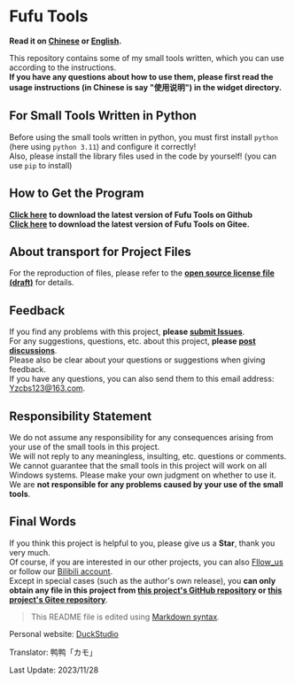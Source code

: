 # Fufu Tools

**Read it on [Chinese](https://github.com/DuckDuckStudio/Fufu_Tools/blob/main/README.md) or [English](https://github.com/DuckDuckStudio/Fufu_Tools/blob/main/README-EN(UK).md).**

This repository contains some of my small tools written, which you can use according to the instructions.<br>
**If you have any questions about how to use them, please first read the usage instructions (in Chinese is say "使用说明") in the widget directory.**<br>

## For Small Tools Written in Python

Before using the small tools written in python, you must first install `python` (here using `python 3.11`) and configure it correctly!<br>
Also, please install the library files used in the code by yourself! (you can use `pip` to install)<br>

## How to Get the Program

**[Click here](https://github.com/DuckDuckStudio/Fufu_Tools/releases) to download the latest version of Fufu Tools on Github**<br>
**[Click here](https://gitee.com/duckstudio/fufu-tools/releases/) to download the latest version of Fufu Tools on Gitee.**<br>

## About transport for Project Files

For the reproduction of files, please refer to the **[open source license file (draft)](https://github.com/DuckDuckStudio/Fufu_Tools/blob/main/LICENSE)** for details.

## Feedback

If you find any problems with this project, **please [submit Issues](https://github.com/DuckDuckStudio/Fufu_Tools/issues)**.<br>
For any suggestions, questions, etc. about this project, **please [post discussions](https://github.com/DuckDuckStudio/Fufu_Tools/discussions)**.<br>
Please also be clear about your questions or suggestions when giving feedback.<br>
If you have any questions, you can also send them to this email address:<br>
<Yzcbs123@163.com>.<br>

## Responsibility Statement

We do not assume any responsibility for any consequences arising from your use of the small tools in this project.<br>
We will not reply to any meaningless, insulting, etc. questions or comments.<br>
We cannot guarantee that the small tools in this project will work on all Windows systems. Please make your own judgment on whether to use it. We are **not responsible for any problems caused by your use of the small tools**.<br>

## Final Words

If you think this project is helpful to you, please give us a **Star**, thank you very much.<br>
Of course, if you are interested in our other projects, you can also [Fllow_us](https://github.com/DuckDuckStudio/) or follow our [Bilibili account](https://space.bilibili.com/2054654702).<br>
Except in special cases (such as the author's own release), you **can only obtain any file in this project from [this project's GitHub repository](https://github.com/DuckDuckStudio/Fufu_Tools/) or [this project's Gitee repository](https://gitee.com/duckstudio/fufu-tools/)**.<br>
> This README file is edited using [Markdown syntax](https://markdown.com.cn/basic-syntax/).

Personal website: [DuckStudio](https://duckduckstudio.github.io/yazicbs.github.io/)<br>

Translator: 鸭鸭「カモ」<br>

Last Update: 2023/11/28<br>